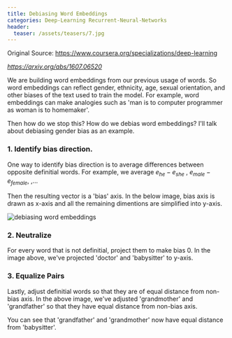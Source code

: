 ```yaml
---
title: Debiasing Word Embeddings
categories: Deep-Learning Recurrent-Neural-Networks
header:
  teaser: /assets/teasers/7.jpg
---
```




Original Source: https://www.coursera.org/specializations/deep-learning



*https://arxiv.org/abs/1607.06520*

We are building word embeddings from our previous usage of words. So word embeddings can reflect gender, ethnicity, age, sexual orientation, and other biases of the text used to train the model. For example, word embeddings can make analogies such as 'man is to computer programmer as woman is to homemaker'.

Then how do we stop this? How do we debias word embeddings? I'll talk about debiasing gender bias as an example.

### 1. Identify bias direction.

One way to identify bias direction is to average differences between opposite definitial words. For example, we average  $e_{he}-e_{she}$ , $e_{male}-e_{female}$, ,...

Then the resulting vector is a 'bias' axis. In the below image, bias axis is drawn as x-axis and all the remaining dimentions are simplified into y-axis.

![debiasing word embeddings](https://lh3.googleusercontent.com/xjSk9yglap9thej9haS0WE-Nuw889rzia_VapkXOMKtPfkTS60qEi83oEZAPdzm-hemWW917jxZOOpKJXcCN-5jTI-Ug4ibPopwtiLG7YhCmSrVmu6z02QDK7-h195oWYoPITQoUdQ=w2400)

### 2. Neutralize

For every word that is not definitial, project them to make bias 0. In the image above, we've projected 'doctor' and 'babysitter' to y-axis.

### 3. Equalize Pairs

Lastly, adjust definitial words so that they are of equal distance from non-bias axis. In the above image, we've adjusted 'grandmother' and 'grandfather' so that they have equal distance from non-bias axis.

You can see that 'grandfather' and 'grandmother' now have equal distance from 'babysitter'.
